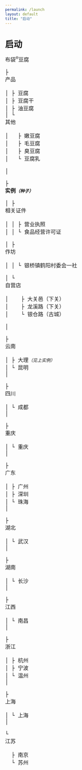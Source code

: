 ```yaml
---
permalink: /launch
layout: default
title: "启动"
---
```


<h1>启动</h1>

<pre style="font-size: 13pt;">
<div class="collapse"><span class="collapse-toggler" data-toggle="collapse">布袋<sup>&reg;</sup>豆腐</span><div class="collapse-body">
├ <div class="collapse"><span class="collapse-toggler" data-toggle="collapse">产品</span><div class="collapse-body">
│ ├ 豆腐
│ ├ 豆腐干
│ ├ 油豆腐
│ └ <div class="collapse"><span class="collapse-toggler muted" data-toggle="collapse">其他</span><div class="collapse-body">
│   ├ <span class="muted">嫩豆腐</span>
│   ├ <span class="muted">毛豆腐</span>
│   ├ <span class="muted">臭豆腐</span>
│   └ <span class="muted">豆腐乳</span></div></div>
│</div></div>
├ <div class="collapse"><strong class="collapse-toggler" data-toggle="collapse">实例<small><em>（种子）</em></small></strong><div class="collapse-body">
│ ├ <div class="collapse"><span class="collapse-toggler" data-toggle="collapse">相关证件</span><div class="collapse-body">
│ │ ├ 营业执照
│ │ └ 食品经营许可证</div></div>
│ ├ <div class="collapse"><span class="collapse-toggler" data-toggle="collapse">作坊</span><div class="collapse-body">
│ │ └ 银桥镇鹤阳村委会一社</div></div>
│ └ <div class="collapse"><span class="collapse-toggler" data-toggle="collapse">自营店</span><div class="collapse-body">
│    ├ 大关邑（下关）
│    ├ 龙溪路（下关）
│    └ 银仓路（古城）</div></div>
│</div></div>
├ <div class="collapse"><span class="collapse-toggler muted" data-toggle="collapse">云南</span><div class="collapse-body">
│ ├ <span>大理<small><em>（见上实例）</em></small></span>
│ └ <span class="muted">昆明</span>
│</div></div>
├ <div class="collapse"><span class="collapse-toggler muted" data-toggle="collapse">四川</span><div class="collapse-body">
│ └ <span class="muted">成都</span>
│</div></div>
├ <div class="collapse"><span class="collapse-toggler muted" data-toggle="collapse">重庆</span><div class="collapse-body">
│ └ <span class="muted">重庆</span>
│</div></div>
├ <div class="collapse"><span class="collapse-toggler muted" data-toggle="collapse">广东</span><div class="collapse-body">
│ ├ <span class="muted">广州</span>
│ ├ <span class="muted">深圳</span>
│ └ <span class="muted">珠海</span>
│</div></div>
├ <div class="collapse"><span class="collapse-toggler muted" data-toggle="collapse">湖北</span><div class="collapse-body">
│ └ <span class="muted">武汉</span>
│</div></div>
├ <div class="collapse"><span class="collapse-toggler muted" data-toggle="collapse">湖南</span><div class="collapse-body">
│ └ <span class="muted">长沙</span>
│</div></div>
├ <div class="collapse"><span class="collapse-toggler muted" data-toggle="collapse">江西</span><div class="collapse-body">
│ └ <span class="muted">南昌</span>
│</div></div>
├ <div class="collapse"><span class="collapse-toggler muted" data-toggle="collapse">浙江</span><div class="collapse-body">
│ ├ <span class="muted">杭州</span>
│ ├ <span class="muted">宁波</span>
│ └ <span class="muted">温州</span>
│</div></div>
├ <div class="collapse"><span class="collapse-toggler muted" data-toggle="collapse">上海</span><div class="collapse-body">
│ └ <span class="muted">上海</span>
│</div></div>
└ <div class="collapse"><span class="collapse-toggler muted" data-toggle="collapse">江苏</span><div class="collapse-body">
  ├ <span class="muted">南京</span>
  └ <span class="muted">苏州</span></div></div>
</div></div></pre>

<script>    
  window.addEventListener('load', function() {
    document.querySelectorAll('.collapse')
      .forEach(function(collapse) {
        var toggler = collapse.querySelector('.collapse-toggler');
        var body = collapse.querySelector('.collapse-body');
        
        toggler.onclick = function() {
          toggler.classList.toggle('active');
          body.classList.toggle('active');
        };
      });
  }, false);
</script>